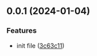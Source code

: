 ## 0.0.1 (2024-01-04)


### Features

* init file ([3c63c11](https://github.com/dengBox/apex-legends-web/commit/3c63c1185ca86be4b8c146246d149fd2f413ff78))



